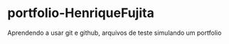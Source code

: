 # portfolio-HenriqueFujita

Aprendendo a usar git e github, arquivos de teste simulando um portfolio

